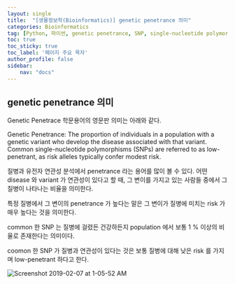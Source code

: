 ```yaml
---
layout: single
title:  "[생물정보학(Bioinformatics)] genetic penetrance 의미"
categories: Bioinformatics
tag: [Python, 파이썬, genetic penetrance, SNP, single-nucleotide polymorphisms]
toc: true
toc_sticky: true
toc_label: '페이지 주요 목자'
author_profile: false
sidebar:
    nav: "docs"
---
```



## genetic penetrance 의미
Genetic Penetrace 학문용어의 영문판 의미는 아래와 같다.

Genetic Penetrance: The proportion of individuals in a population with a genetic variant who develop the disease associated with that variant. Common single-nucleotide polymorphisms (SNPs) are referred to as low-penetrant, as risk alleles typically confer modest risk.

질병과 유전자 연관성 분석에서 penetrance 라는 용어를 많이 볼 수 있다. 어떤 disease 와 variant 가 연관성이 있다고 할 때, 그 변이를 가지고 있는 사람들 중에서 그 질병이 나타나는 비율을 의미한다.

특정 질병에서 그 변이의 penetrance 가 높다는 말은 그 변이가 질병에 미치는 risk 가 매우 높다는 것을 의미한다.

common 한 SNP 는 질병에 걸렸든 건강하든지 population 에서 보통 1 % 이상의 비율로 존재한다는 의미이다.

coomon 한 SNP 가 질병과 연관성이 있다는 것은 보통 질병에 대해 낮은 risk 를 가지며 low-penetrant 하다고 한다.

![Screenshot 2019-02-07 at 1-05-52 AM](https://user-images.githubusercontent.com/104074491/165698465-47be3c48-1d45-4e44-b320-e4e872380316.png)
